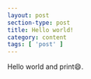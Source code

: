 ```yaml
---
layout: post
section-type: post
title: Hello world!
category: content
tags: [ 'post' ]
---
```


Hello world and print😄.
